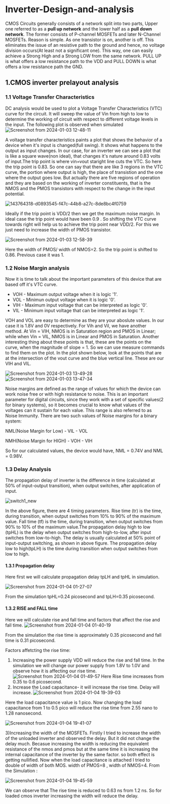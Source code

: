 # Inverter-Design-and-analysis
CMOS Circuits generally consists of a network split into two parts, Upper one referred to as a **pull up network** and the lower half as a **pull down network**. The former consists of P-channel MOSFETs and later N-Channel MOSFETs. Reason is simple. As one transistor is on, another is off. This eliminates the issue of an resistive path to the ground and hence, no voltage division occurs(At least not a significant one). This way, one can easily achieve a Strong High and a Strong LOW from the same network. PULL UP is what offers a low resistance path to the VDD and PULL DOWN is what offers a low resistance path the GND.

## 1.CMOS inverter prelayout analysis
### 1.1 Voltage Transfer Characteristics
DC analysis would be used to plot a Voltage Transfer Characteristics (VTC) curve for the circuit. It will sweep the value of Vin from high to low to determine the working of circuit with respect to different voltage levels in the input. The following plot is observed when simulated 
![Screenshot from 2024-01-03 12-48-11](https://github.com/K-shejuti/Inverter-Design-and-analysis/assets/152790020/c8b1eaae-658a-4ec0-9266-b37eb04ce82b)

A voltage transfer characteristics paints a plot that shows the behavior of a device when it's input is changed(full swing). It shows what happens to the output as input changes. In our case, for an inverter we can see a plot that is like a square wave(non ideal), that changes it's nature around 0.83 volts of input.The trip point is where vin=vout staright line cuts the VTC. So here the trip point is 0.83. So one can say that there are like 3 regions in the VTC curve, the portion where output is high, the place of transistion and the one where the output goes low. But actually there are five regions of operation and they are based on the working of inverter constituents, that is the NMOS and the PMOS transistors with respect to the change in the input potential.

![143764318-d0893545-f47c-44b8-a27c-8de8bc4f0759](https://github.com/K-shejuti/Inverter-Design-and-analysis/assets/152790020/4686bf1c-2d64-4fde-ad4a-d69af84029f1)

Ideally if the trip point is VDD/2 then we get the maximum noise margin. In ideal case the trip point would have been 0.9 . So shifting the VTC curve towards right will help us to achieve the trip point near VDD/2. For this we just need to increase the width of PMOS transistor.

![Screenshot from 2024-01-03 12-58-39](https://github.com/K-shejuti/Inverter-Design-and-analysis/assets/152790020/37980946-dfa7-4a99-8c5c-239861ebb45c)

Here the width of PMOS/ width of NMOS=2. So the trip point is shifted to 0.86. Previous case it was 1.
### 1.2 Noise Margin analysis

Now it is time to talk about the important parameters of this device that are based off it's VTC curve. 
- VOH - Maximum output voltage when it is logic '1'.
- VOL - Minimun output voltage when it is logic '0'.
- VIH - Maximum input voltage that can be interpreted as logic '0'.
- VIL - Minimum input voltage that can be interpreted as logic '1'.
  
VOH and VOL are easy to determine as they are your aboslute values. In our case it is 1.8V and 0V respectively. For Vih and Vil, we have another method. At Vin = VIH, NMOS is in Saturation region and PMOS in Linear; while when Vin = VIL, NMOS is in Linear and PMOS in Saturation. Another interesting thing about these points is that, these are the points on the curve, when the magnitude of slope = 1. So we can use measure commands to find them on the plot. In the plot shown below, look at the points that are at the intersection of the vout curve and the blue vertical line. These are our VIH and VIL.

![Screenshot from 2024-01-03 13-49-28](https://github.com/K-shejuti/Inverter-Design-and-analysis/assets/152790020/56359f12-a2c7-450f-840e-883d0c3744c2) ![Screenshot from 2024-01-03 13-47-34](https://github.com/K-shejuti/Inverter-Design-and-analysis/assets/152790020/8eff866f-78d1-4fa5-95ce-d044858e0f61)

Noise margins are defined as the range of values for which the device can work noise free or with high resistance to noise. This is an important parameter for digital circuits, since they work with a set of specific values(2 for binary systems), so it becomes crucial to know what values of the voltages can it sustain for each value. This range is also referred to as Noise Immunity. There are two such values of Noise margins for a binary system:

NML(Noise Margin for Low) - VIL - VOL

NMH(Noise Margin for HIGH) - VOH - VIH

So for our calculated values, the device would have, NML = 0.74V and NML = 0.98V.

### 1.3 Delay Analysis
The propagation delay of inverter  is the difference in time (calculated at 50% of input-output transition), when output switches, after application of input.

![switch1_new](https://github.com/K-shejuti/Inverter-Design-and-analysis/assets/152790020/78be9763-16a2-4da5-8281-af9fb0e21b77)

In the above figure, there are 4 timing parameters. Rise time (tr) is the time, during transition, when output switches from 10% to 90% of the maximum value. Fall time (tf) is the time, during transition, when output switches from 90% to 10% of the maximum value.The propagation delay high to low (tpHL) is the delay when output switches from high-to-low, after input switches from low-to-high. The delay is usually calculated at 50% point of input-output switching, as shown in above figure. The propagation delay low to high(tpLH) is the time during transition when output switches from low to high.
#### 1.3.1 Propagation delay
Here first we will calculate propagation delay tpLH and tpHL in simulation.

![Screenshot from 2024-01-04 01-27-07](https://github.com/K-shejuti/Inverter-Design-and-analysis/assets/152790020/6cf18a38-0c0e-4d47-a7ed-3aa9b96b265f)

From the simulation tpHL=0.24 picosecond and tpLH=0.35 picosecond.

#### 1.3.2 RISE and FALL time
Here we will calculate rise and fall time and factors that affect the rise and fall time. 
![Screenshot from 2024-01-04 01-40-19](https://github.com/K-shejuti/Inverter-Design-and-analysis/assets/152790020/355eb680-5d14-4d82-92d3-558925aa5837)

From the simulation the rise time is approximately 0.35 picosecond and fall time is 0.31 picosecond. 

Factors affetcting the rise time:
1) Increasing the power supply VDD will reduce the rise and fall time. In the simulation we will change our power supply from 1.8V to 1.0V and observe how it is affecting our rise time.
![Screenshot from 2024-01-04 01-49-57](https://github.com/K-shejuti/Inverter-Design-and-analysis/assets/152790020/d5b80ff6-359f-4275-9c19-3c34898e32be)
Here Rise time increases from 0.35 to 0.6 picosecond.
2) Increase the Load capacitance- it will increase the rise time. Delay will increase.
![Screenshot from 2024-01-04 19-39-03](https://github.com/K-shejuti/Inverter-Design-and-analysis/assets/152790020/7c2ffca7-a862-4aa0-bdd0-6c00a10fb444)

Here the load capacitance value is 1 pico. Now changing the load capacitance from 1 to 0.5 pico will reduce the rise time from 2.55 nano to 1.28 nanosecond.

![Screenshot from 2024-01-04 19-41-07](https://github.com/K-shejuti/Inverter-Design-and-analysis/assets/152790020/042d1367-ef32-4068-8872-fd8c9a2df6a5)

3)Increasing the width of the MOSFETs. 
Firstly I tried to increase the width of the unloaded inverter and observed the delay. But it did not change the delay much. Becasue increasing the width is reducing the equivalent resistance of the nmos and pmos but at the same time it is increasing the internal capacitance of the inverter by the same factor. so both effect is getting nullified.  Now when the load capacitance is attached I tried to double of width of both MOS. width of PMOS=8 , width of NMOS=4. From the Simulation :

![Screenshot from 2024-01-04 19-45-59](https://github.com/K-shejuti/Inverter-Design-and-analysis/assets/152790020/4f0e1dd4-41e8-47de-93e6-d13961a3d665)

We can observe that The rise time is reduced to 0.63 ns from 1.2 ns. So for loaded cmos inverter increasing the width will reduce the delay.






   












